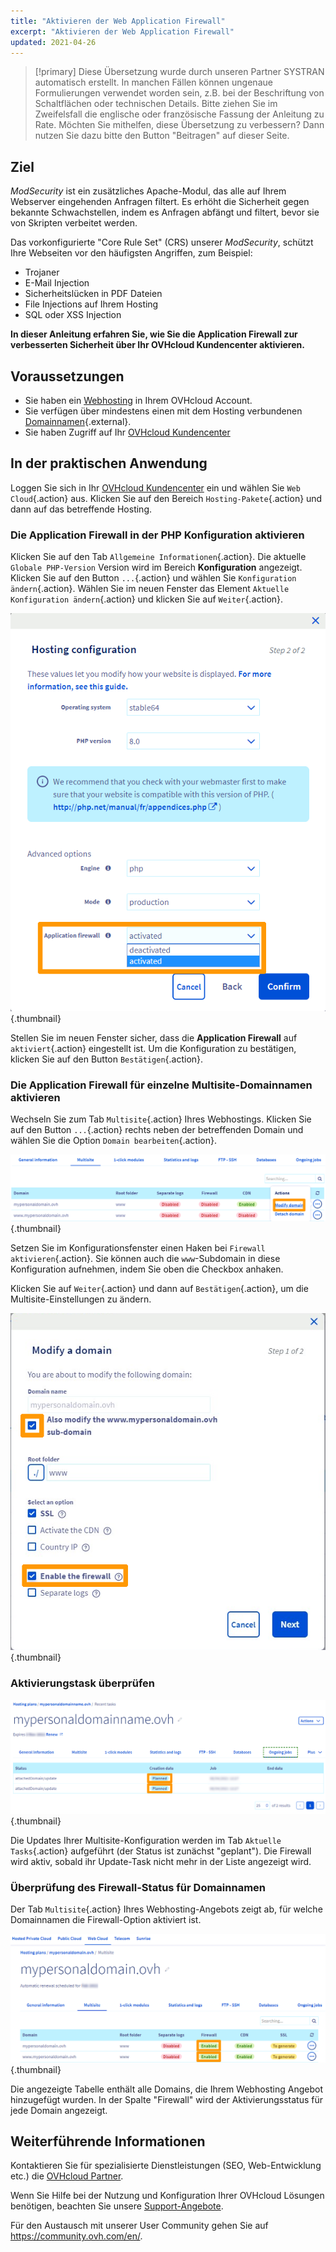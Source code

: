 ```yaml
---
title: "Aktivieren der Web Application Firewall"
excerpt: "Aktivieren der Web Application Firewall"
updated: 2021-04-26
---
```


> [!primary]
> Diese Übersetzung wurde durch unseren Partner SYSTRAN automatisch erstellt. In manchen Fällen können ungenaue Formulierungen verwendet worden sein, z.B. bei der Beschriftung von Schaltflächen oder technischen Details. Bitte ziehen Sie im Zweifelsfall die englische oder französische Fassung der Anleitung zu Rate. Möchten Sie mithelfen, diese Übersetzung zu verbessern? Dann nutzen Sie dazu bitte den Button "Beitragen" auf dieser Seite.
>

## Ziel 

*ModSecurity* ist ein zusätzliches Apache-Modul, das alle auf Ihrem Webserver eingehenden Anfragen filtert. Es erhöht die Sicherheit gegen bekannte Schwachstellen, indem es Anfragen abfängt und filtert, bevor sie von Skripten verbeitet werden.

Das vorkonfigurierte "Core Rule Set" (CRS) unserer *ModSecurity*, schützt Ihre Webseiten vor den häufigsten Angriffen, zum Beispiel:

- Trojaner
- E-Mail Injection
- Sicherheitslücken in PDF Dateien
- File Injections auf Ihrem Hosting
- SQL oder XSS Injection

**In dieser Anleitung erfahren Sie, wie Sie die Application Firewall zur verbesserten Sicherheit über Ihr OVHcloud Kundencenter aktivieren.**

## Voraussetzungen

- Sie haben ein [Webhosting](https://www.ovhcloud.com/de/web-hosting/) in Ihrem OVHcloud Account.
- Sie verfügen über mindestens einen mit dem Hosting verbundenen [Domainnamen](https://www.ovhcloud.com/de/domains/){.external}.
- Sie haben Zugriff auf Ihr [OVHcloud Kundencenter](https://www.ovh.com/auth/?action=gotomanager&from=https://www.ovh.de/&ovhSubsidiary=de)

## In der praktischen Anwendung

Loggen Sie sich in Ihr [OVHcloud Kundencenter](https://www.ovh.com/auth/?action=gotomanager&from=https://www.ovh.de/&ovhSubsidiary=de) ein und wählen Sie `Web Cloud`{.action} aus. Klicken Sie auf den Bereich `Hosting-Pakete`{.action} und dann auf das betreffende Hosting.

### Die Application Firewall in der PHP Konfiguration aktivieren

Klicken Sie auf den Tab `Allgemeine Informationen`{.action}. Die aktuelle `Globale PHP-Version` Version wird im Bereich **Konfiguration** angezeigt. Klicken Sie auf den Button `...`{.action} und wählen Sie `Konfiguration ändern`{.action}. Wählen Sie im neuen Fenster das Element `Aktuelle Konfiguration ändern`{.action} und klicken Sie auf `Weiter`{.action}.

![managephpconfig](images/application-firewall-step-2.png){.thumbnail}

Stellen Sie im neuen Fenster sicher, dass die **Application Firewall** auf `aktiviert`{.action} eingestellt ist. Um die Konfiguration zu bestätigen, klicken Sie auf den Button `Bestätigen`{.action}.

### Die Application Firewall für einzelne Multisite-Domainnamen aktivieren

Wechseln Sie zum Tab `Multisite`{.action} Ihres Webhostings. Klicken Sie auf den Button `...`{.action} rechts neben der betreffenden Domain und wählen Sie die Option `Domain bearbeiten`{.action}.

![Multisite](images/modify-a-domain.png){.thumbnail}

Setzen Sie im Konfigurationsfenster einen Haken bei `Firewall aktivieren`{.action}. Sie können auch die `www`-Subdomain in diese Konfiguration aufnehmen, indem Sie oben die Checkbox anhaken.

Klicken Sie auf `Weiter`{.action} und dann auf `Bestätigen`{.action}, um die Multisite-Einstellungen zu ändern.

![modifydomain](images/modify-a-domain-enable-firewall-step-1.png){.thumbnail}

### Aktivierungstask überprüfen

![Multisite](images/firewall-planned.png){.thumbnail}

Die Updates Ihrer Multisite-Konfiguration werden im Tab `Aktuelle Tasks`{.action} aufgeführt (der Status ist zunächst "geplant"). Die Firewall wird aktiv, sobald ihr Update-Task nicht mehr in der Liste angezeigt wird.

### Überprüfung des Firewall-Status für Domainnamen

Der Tab `Multisite`{.action} Ihres Webhosting-Angebots zeigt ab, für welche Domainnamen die Firewall-Option aktiviert ist.

![Multisite](images/firewall-enabled.png){.thumbnail}

Die angezeigte Tabelle enthält alle Domains, die Ihrem Webhosting Angebot hinzugefügt wurden. In der Spalte "Firewall" wird der Aktivierungsstatus für jede Domain angezeigt.

## Weiterführende Informationen

Kontaktieren Sie für spezialisierte Dienstleistungen (SEO, Web-Entwicklung etc.) die [OVHcloud Partner](https://partner.ovhcloud.com/de/directory/).

Wenn Sie Hilfe bei der Nutzung und Konfiguration Ihrer OVHcloud Lösungen benötigen, beachten Sie unsere [Support-Angebote](/links/support).

Für den Austausch mit unserer User Community gehen Sie auf <https://community.ovh.com/en/>.